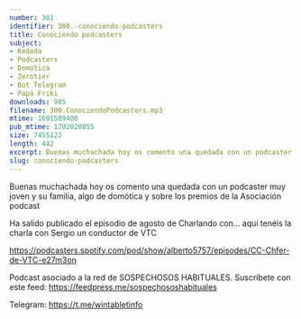 ```yaml
---
number: 301
identifier: 300.-conociendo-podcasters
title: Conociendo podcasters
subject:
- Kedada
- Podcasters
- Domotica
- Zerotier
- Bot Telegram
- Papá Friki
downloads: 905
filename: 300.ConociendoPodcasters.mp3
mtime: 1691589400
pub_mtime: 1702020855
size: 7455122
length: 442
excerpt: Buenas muchachada hoy os comento una quedada con un podcaster muy joven y su familia, algo de domotica y sobre los premios de la Asociación podcast
slug: conociendo-podcasters
---
```

Buenas muchachada hoy os comento una quedada con un podcaster muy joven y su familia, algo de domótica y sobre los premios de la Asociación podcast

Ha salido publicado el episodio de agosto de Charlando con... aquí tenéis la charla con Sergio un conductor de VTC

https://podcasters.spotify.com/pod/show/alberto5757/episodes/CC-Chfer-de-VTC-e27m3on

Podcast asociado a la red de SOSPECHOSOS HABITUALES. Suscríbete con este feed: https://feedpress.me/sospechososhabituales

Telegram: https://t.me/wintabletinfo